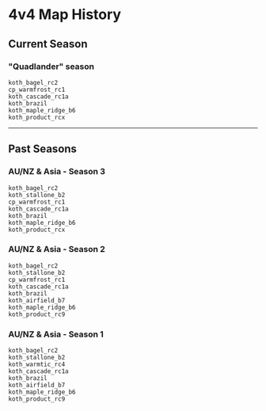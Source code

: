 # 4v4 Map History

## Current Season
### "Quadlander" season
```
koth_bagel_rc2
cp_warmfrost_rc1
koth_cascade_rc1a
koth_brazil
koth_maple_ridge_b6
koth_product_rcx
```
---

## Past Seasons
### AU/NZ & Asia - Season 3
```
koth_bagel_rc2
koth_stallone_b2
cp_warmfrost_rc1
koth_cascade_rc1a
koth_brazil
koth_maple_ridge_b6
koth_product_rcx
```

### AU/NZ & Asia - Season 2
```
koth_bagel_rc2
koth_stallone_b2
cp_warmfrost_rc1
koth_cascade_rc1a
koth_brazil
koth_airfield_b7
koth_maple_ridge_b6
koth_product_rc9
```

### AU/NZ & Asia - Season 1
```
koth_bagel_rc2
koth_stallone_b2
koth_warmtic_rc4
koth_cascade_rc1a
koth_brazil
koth_airfield_b7
koth_maple_ridge_b6
koth_product_rc9
```